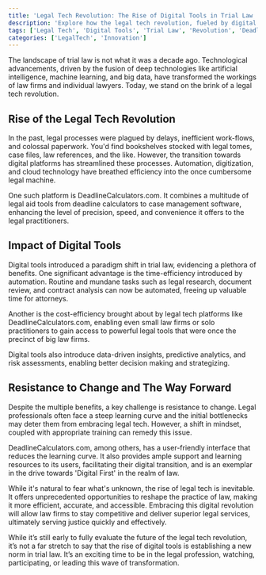 ```yaml
---
title: 'Legal Tech Revolution: The Rise of Digital Tools in Trial Law '
description: 'Explore how the legal tech revolution, fueled by digital tools and AI, is transforming trial law. Witness how DeadlineCalculators.com is leading this evolution.'
tags: ['Legal Tech', 'Digital Tools', 'Trial Law', 'Revolution', 'DeadlineCalculators', "featured"]
categories: ['LegalTech', 'Innovation']
---
```


The landscape of trial law is not what it was a decade ago. Technological advancements, driven by the fusion of deep technologies like artificial intelligence, machine learning, and big data, have transformed the workings of law firms and individual lawyers. Today, we stand on the brink of a legal tech revolution. 

## Rise of the Legal Tech Revolution

In the past, legal processes were plagued by delays, inefficient work-flows, and colossal paperwork. You'd find bookshelves stocked with legal tomes, case files, law references, and the like. However, the transition towards digital platforms has streamlined these processes. Automation, digitization, and cloud technology have breathed efficiency into the once cumbersome legal machine.

One such platform is DeadlineCalculators.com. It combines a multitude of legal aid tools from deadline calculators to case management software, enhancing the level of precision, speed, and convenience it offers to the legal practitioners. 

## Impact of Digital Tools 

Digital tools introduced a paradigm shift in trial law, evidencing a plethora of benefits. One significant advantage is the time-efficiency introduced by automation. Routine and mundane tasks such as legal research, document review, and contract analysis can now be automated, freeing up valuable time for attorneys. 

Another is the cost-efficiency brought about by legal tech platforms like DeadlineCalculators.com, enabling even small law firms or solo practitioners to gain access to powerful legal tools that were once the precinct of big law firms.

Digital tools also introduce data-driven insights, predictive analytics, and risk assessments, enabling better decision making and strategizing. 

## Resistance to Change and The Way Forward 

Despite the multiple benefits, a key challenge is resistance to change. Legal professionals often face a steep learning curve and the initial bottlenecks may deter them from embracing legal tech. However, a shift in mindset, coupled with appropriate training can remedy this issue. 

DeadlineCalculators.com, among others, has a user-friendly interface that reduces the learning curve. It also provides ample support and learning resources to its users, facilitating their digital transition, and is an exemplar in the drive towards 'Digital First' in the realm of law.

While it's natural to fear what's unknown, the rise of legal tech is inevitable. It offers unprecedented opportunities to reshape the practice of law, making it more efficient, accurate, and accessible. Embracing this digital revolution will allow law firms to stay competitive and deliver superior legal services, ultimately serving justice quickly and effectively.

While it’s still early to fully evaluate the future of the legal tech revolution, it’s not a far stretch to say that the rise of digital tools is establishing a new norm in trial law. It’s an exciting time to be in the legal profession, watching, participating, or leading this wave of transformation.